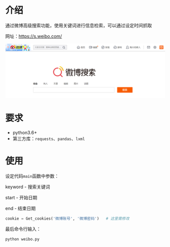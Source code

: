 # 介绍

通过微博高级搜索功能，使用关键词进行信息检索，可以通过设定时间抓取

网址：https://s.weibo.com/

![image-20200409221623118](https://raw.githubusercontent.com/lei940324/picture/master/typora202004/09/221936-923226.png)

# 要求

* python3.6+
* 第三方库：`requests`、`pandas`、`lxml`

# 使用

设定代码`main`函数中参数：

keyword -  搜索关键词

start        -  开始日期

end          -  结束日期

```python
cookie = Get_cookies('微博账号', '微博密码')   # 这里需修改
```

最后命令行输入：

```python
python weibo.py
```

